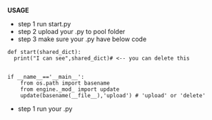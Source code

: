 


**USAGE**



- step 1 run start.py
- step 2 upload your .py to pool folder
- step 3 make sure your .py have below code
  
```
def start(shared_dict):
  print("I can see",shared_dict)# <-- you can delete this
  
    
if __name__=='__main__':
    from os.path import basename
    from engine._mod_ import update
    update(basename(__file__),'upload') # 'upload' or 'delete'
```
- step 1 run your .py
